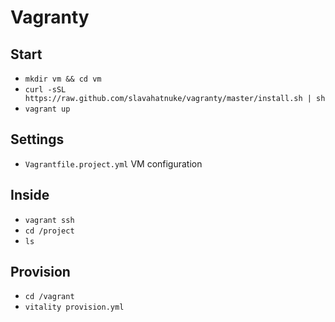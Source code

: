 # Vagranty

## Start
* `mkdir vm && cd vm`
* `curl -sSL https://raw.github.com/slavahatnuke/vagranty/master/install.sh | sh`
* `vagrant up`

## Settings
* `Vagrantfile.project.yml` VM configuration

## Inside
* `vagrant ssh`
* `cd /project`
* `ls`

## Provision
* `cd /vagrant`
* `vitality provision.yml`

